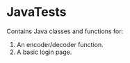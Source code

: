 # JavaTests
Contains Java classes and functions for:
  1. An encoder/decoder function.
  2. A basic login page.
